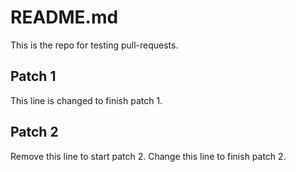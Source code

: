 # README.md

This is the repo for testing pull-requests.

## Patch 1
This line is changed to finish patch 1.

## Patch 2
Remove this line to start patch 2.
Change this line to finish patch 2.  
